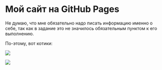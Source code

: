 # Мой сайт на GitHub Pages

Не думаю, что мне обязательно надо писать информацию именно о себе, так как в задание это не значилось обязательным пунктом к его выполнению. 

По-этому, вот котики:

![](https://mykaleidoscope.ru/x/uploads/posts/2022-10/1666107204_25-mykaleidoscope-ru-p-smeshnie-kotyata-pinterest-25.jpg)

![](https://klike.net/uploads/posts/2023-02/1675495530_3-20.jpg)